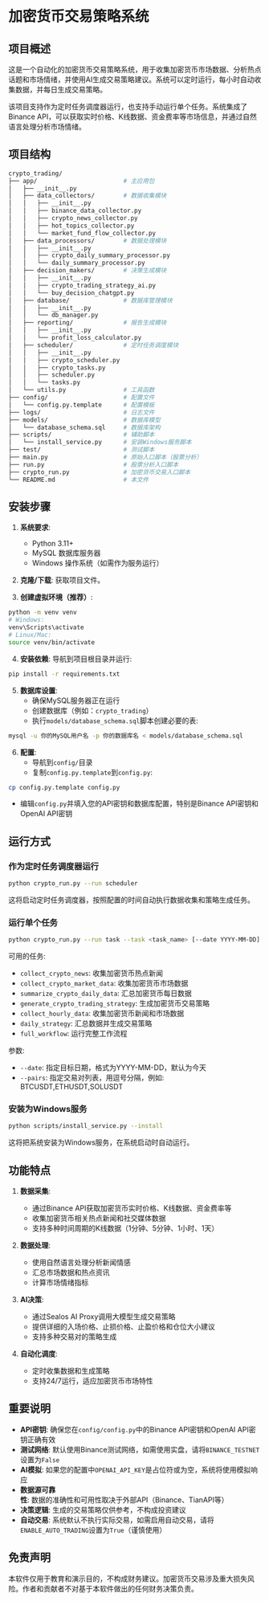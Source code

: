 # 加密货币交易策略系统

## 项目概述

这是一个自动化的加密货币交易策略系统，用于收集加密货币市场数据、分析热点话题和市场情绪，并使用AI生成交易策略建议。系统可以定时运行，每小时自动收集数据，并每日生成交易策略。

该项目支持作为定时任务调度器运行，也支持手动运行单个任务。系统集成了Binance API，可以获取实时价格、K线数据、资金费率等市场信息，并通过自然语言处理分析市场情绪。

## 项目结构

```bash
crypto_trading/
├── app/                        # 主应用包
│   ├── __init__.py
│   ├── data_collectors/        # 数据收集模块
│   │   ├── __init__.py
│   │   ├── binance_data_collector.py
│   │   ├── crypto_news_collector.py
│   │   ├── hot_topics_collector.py
│   │   └── market_fund_flow_collector.py
│   ├── data_processors/        # 数据处理模块
│   │   ├── __init__.py
│   │   ├── crypto_daily_summary_processor.py
│   │   └── daily_summary_processor.py
│   ├── decision_makers/        # 决策生成模块
│   │   ├── __init__.py
│   │   ├── crypto_trading_strategy_ai.py
│   │   └── buy_decision_chatgpt.py
│   ├── database/               # 数据库管理模块
│   │   ├── __init__.py
│   │   └── db_manager.py
│   ├── reporting/              # 报告生成模块
│   │   ├── __init__.py
│   │   └── profit_loss_calculator.py
│   ├── scheduler/              # 定时任务调度模块
│   │   ├── __init__.py
│   │   ├── crypto_scheduler.py
│   │   ├── crypto_tasks.py
│   │   ├── scheduler.py
│   │   └── tasks.py
│   └── utils.py                # 工具函数
├── config/                     # 配置文件
│   └── config.py.template      # 配置模板
├── logs/                       # 日志文件
├── models/                     # 数据库模型
│   └── database_schema.sql     # 数据库架构
├── scripts/                    # 辅助脚本
│   └── install_service.py      # 安装Windows服务脚本
├── test/                       # 测试脚本
├── main.py                     # 原始入口脚本（股票分析）
├── run.py                      # 股票分析入口脚本
├── crypto_run.py               # 加密货币交易入口脚本
└── README.md                   # 本文件
```

## 安装步骤

1. **系统要求**:
   * Python 3.11+
   * MySQL 数据库服务器
   * Windows 操作系统（如需作为服务运行）

2. **克隆/下载**: 获取项目文件。

3. **创建虚拟环境（推荐）**:

```bash
python -m venv venv
# Windows:
venv\Scripts\activate
# Linux/Mac:
source venv/bin/activate
```

4. **安装依赖**:
   导航到项目根目录并运行:

```bash
pip install -r requirements.txt
```

5. **数据库设置**:
   * 确保MySQL服务器正在运行
   * 创建数据库（例如：`crypto_trading`）
   * 执行`models/database_schema.sql`脚本创建必要的表:

```bash
mysql -u 你的MySQL用户名 -p 你的数据库名 < models/database_schema.sql
```

6. **配置**:
   * 导航到`config/`目录
   * 复制`config.py.template`到`config.py`:

```bash
cp config.py.template config.py
```
   * 编辑`config.py`并填入您的API密钥和数据库配置，特别是Binance API密钥和OpenAI API密钥

## 运行方式

### 作为定时任务调度器运行

```bash
python crypto_run.py --run scheduler
```

这将启动定时任务调度器，按照配置的时间自动执行数据收集和策略生成任务。

### 运行单个任务

```bash
python crypto_run.py --run task --task <task_name> [--date YYYY-MM-DD] [--pairs BTCUSDT,ETHUSDT]
```

可用的任务:

* `collect_crypto_news`: 收集加密货币热点新闻
* `collect_crypto_market_data`: 收集加密货币市场数据
* `summarize_crypto_daily_data`: 汇总加密货币每日数据
* `generate_crypto_trading_strategy`: 生成加密货币交易策略
* `collect_hourly_data`: 收集加密货币新闻和市场数据
* `daily_strategy`: 汇总数据并生成交易策略
* `full_workflow`: 运行完整工作流程

参数:

* `--date`: 指定目标日期，格式为YYYY-MM-DD，默认为今天
* `--pairs`: 指定交易对列表，用逗号分隔，例如: BTCUSDT,ETHUSDT,SOLUSDT

### 安装为Windows服务

```bash
python scripts/install_service.py --install
```

这将把系统安装为Windows服务，在系统启动时自动运行。

## 功能特点

1. **数据采集**:
   * 通过Binance API获取加密货币实时价格、K线数据、资金费率等
   * 收集加密货币相关热点新闻和社交媒体数据
   * 支持多种时间周期的K线数据（1分钟、5分钟、1小时、1天）

2. **数据处理**:
   * 使用自然语言处理分析新闻情感
   * 汇总市场数据和热点资讯
   * 计算市场情绪指标

3. **AI决策**:
   * 通过Sealos AI Proxy调用大模型生成交易策略
   * 提供详细的入场价格、止损价格、止盈价格和仓位大小建议
   * 支持多种交易对的策略生成

4. **自动化调度**:
   * 定时收集数据和生成策略
   * 支持24/7运行，适应加密货币市场特性

## 重要说明

* **API密钥**: 确保您在`config/config.py`中的Binance API密钥和OpenAI API密钥正确有效
* **测试网络**: 默认使用Binance测试网络，如需使用实盘，请将`BINANCE_TESTNET`设置为`False`
* **AI模拟**: 如果您的配置中`OPENAI_API_KEY`是占位符或为空，系统将使用模拟响应
* **数据源可靠性**: 数据的准确性和可用性取决于外部API（Binance、TianAPI等）
* **决策逻辑**: 生成的交易策略仅供参考，不构成投资建议
* **自动交易**: 系统默认不执行实际交易，如需启用自动交易，请将`ENABLE_AUTO_TRADING`设置为`True`（谨慎使用）

## 免责声明

本软件仅用于教育和演示目的，不构成财务建议。加密货币交易涉及重大损失风险。作者和贡献者不对基于本软件做出的任何财务决策负责。
